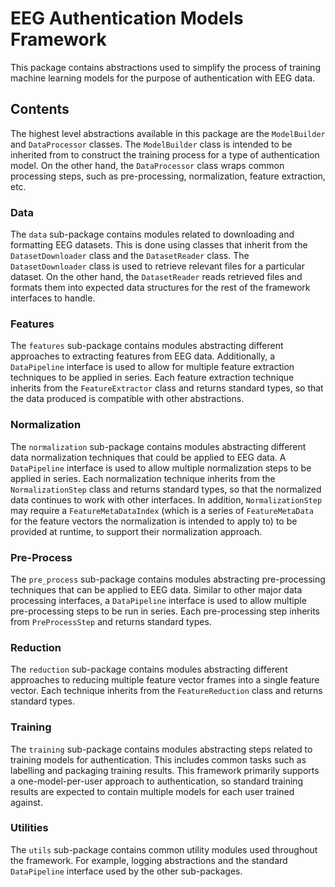 # EEG Authentication Models Framework

This package contains abstractions used to simplify the process of training machine learning models
for the purpose of authentication with EEG data.

## Contents

The highest level abstractions available in this package are the `ModelBuilder` and `DataProcessor` classes. The
`ModelBuilder` class is intended to be inherited from to construct the training process for a type of authentication
model. On the other hand, the `DataProcessor` class wraps common processing steps, such as pre-processing, 
normalization, feature extraction, etc.

### Data

The `data` sub-package contains modules related to downloading and formatting EEG datasets. This is
done using classes that inherit from the `DatasetDownloader` class and the `DatasetReader` class. The 
`DatasetDownloader` class is used to retrieve relevant files for a particular dataset. On the other hand, the 
`DatasetReader` reads retrieved files and formats them into expected data structures for the rest of the framework
interfaces to handle.

### Features

The `features` sub-package contains modules abstracting different approaches to extracting features from EEG
data. Additionally, a `DataPipeline` interface is used to allow for multiple feature extraction techniques to be applied
in series. Each feature extraction technique inherits from the `FeatureExtractor` class and returns standard types,
so that the data produced is compatible with other abstractions.

### Normalization

The `normalization` sub-package contains modules abstracting different data normalization techniques that could be
applied to EEG data. A `DataPipeline` interface is used to allow multiple normalization steps to be applied in series.
Each normalization technique inherits from the `NormalizationStep` class and returns standard types, so that the 
normalized data continues to work with other interfaces. In addition, `NormalizationStep` may require a 
`FeatureMetaDataIndex` (which is a series of `FeatureMetaData` for the feature vectors the normalization is intended to apply to) 
to be provided at runtime, to support their normalization approach. 

### Pre-Process

The `pre_process` sub-package contains modules abstracting pre-processing techniques that can be applied to EEG data.
Similar to other major data processing interfaces, a `DataPipeline` interface is used to allow multiple pre-processing
steps to be run in series. Each pre-processing step inherits from `PreProcessStep` and returns standard types.

### Reduction

The `reduction` sub-package contains modules abstracting different approaches to reducing multiple feature vector frames
into a single feature vector. Each technique inherits from the `FeatureReduction` class and returns standard types.

### Training

The `training` sub-package contains modules abstracting steps related to training models for authentication. This 
includes common tasks such as labelling and packaging training results. This framework primarily supports a
one-model-per-user approach to authentication, so standard training results are expected to contain multiple models
for each user trained against.

### Utilities

The `utils` sub-package contains common utility modules used throughout the framework. For example, logging 
abstractions and the standard `DataPipeline` interface used by the other sub-packages.
